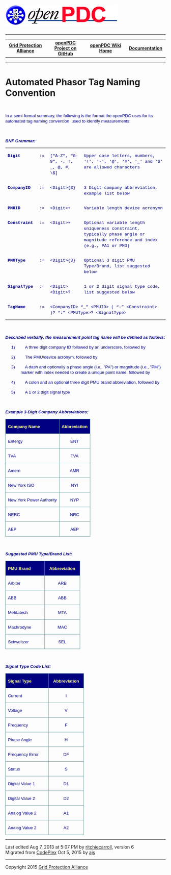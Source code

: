 <html lang="en" xmlns="http://www.w3.org/1999/xhtml">
<head>
<meta charset="utf-8" />
</head>
<body>
<!--HtmlToGmd.Body-->
<h1><a href="https://github.com/GridProtectionAlliance/openPDC/tree/master/Source/Documentation/wiki/openPDC_Home.md"><img src="https://github.com/GridProtectionAlliance/openPDC/blob/master/Source/Documentation/wiki/openPDC_Logo.png" alt="The Open Source Phasor Data Concentrator" /></a></h1>
<hr />
<div id="NavigationMenu">
<table style="width: 100%; border-collapse: collapse; border: 0px solid gray;">
<tr>
<td style="width: 25%; text-align:center;"><b><a href="http://www.gridprotectionalliance.org">Grid Protection Alliance</a></b></td>
<td style="width: 25%; text-align:center;"><b><a href="https://github.com/GridProtectionAlliance/openPDC">openPDC Project on GitHub</a></b></td>
<td style="width: 25%; text-align:center;"><b><a href="https://github.com/GridProtectionAlliance/openPDC/tree/master/Source/Documentation/wiki/openPDC_Home.md">openPDC Wiki Home</a></b></td>
<td style="width: 25%; text-align:center;"><b><a href="https://github.com/GridProtectionAlliance/openPDC/tree/master/Source/Documentation/wiki/openPDC_Documentation_Home.md">Documentation</a></b></td>
</tr>
</table>
</div>
<hr />
<!--/HtmlToGmd.Body-->
<div class="WikiContent">
<div class="wikidoc">
<p>&nbsp;</p>
<p><strong><span style="font-size:2em">Automated Phasor Tag Naming Convention</span></strong></p>
<p>&nbsp;</p>
<p><span style="color:navy; font-family:Arial,sans-serif; font-size:10pt">In a semi-formal summary, the following is the format the openPDC uses for its automated tag naming convention &nbsp;used to identify measurements:</span></p>
<p><span style="color:navy; font-family:Arial,sans-serif; font-size:10pt"><br>
</span></p>
<div>
<p><strong><em><span style="font-size:10.0pt; font-family:&quot;Arial&quot;,&quot;sans-serif&quot;; color:navy">BNF Grammar:</span></em></strong></p>
<table border="0" cellspacing="0" cellpadding="0" style="border-collapse:collapse">
<tbody>
<tr style="height:.2in">
<td width="102" valign="top" style="width:76.8pt; padding:0in 5.4pt 0in 5.4pt; height:.2in">
<p><strong><span style="font-size:10.0pt; font-family:&quot;Courier New&quot;; color:navy">Digit</span></strong></p>
</td>
<td width="30" valign="top" style="width:22.8pt; padding:0in 5.4pt 0in 5.4pt; height:.2in">
<p><span style="font-size:10.0pt; font-family:&quot;Courier New&quot;; color:navy">:=</span></p>
</td>
<td width="179" valign="top" style="width:134.0pt; padding:0in 5.4pt 0in 5.4pt; height:.2in">
<p><span style="font-size:10.0pt; font-family:&quot;Courier New&quot;; color:navy">[&quot;A-Z&quot;, &quot;0-9&quot;, -, !, _, @, #, \$]</span></p>
</td>
<td width="708" valign="top" style="width:531.0pt; padding:0in 5.4pt 0in 5.4pt; height:.2in">
<p><span style="font-size:10.0pt; font-family:&quot;Courier New&quot;; color:navy">Upper case letters, numbers, '!', '-', '@', '#', '_' and '$' are allowed characters</span></p>
</td>
</tr>
<tr style="height:.2in">
<td width="102" valign="top" style="width:76.8pt; padding:0in 5.4pt 0in 5.4pt; height:.2in">
<p><strong><span style="font-size:10.0pt; font-family:&quot;Courier New&quot;; color:navy">CompanyID</span></strong></p>
</td>
<td width="30" valign="top" style="width:22.8pt; padding:0in 5.4pt 0in 5.4pt; height:.2in">
<p><span style="font-size:10.0pt; font-family:&quot;Courier New&quot;; color:navy">:=</span></p>
</td>
<td width="179" valign="top" style="width:134.0pt; padding:0in 5.4pt 0in 5.4pt; height:.2in">
<p><span style="font-size:10.0pt; font-family:&quot;Courier New&quot;; color:navy">&lt;Digit&gt;{3}
</span></p>
</td>
<td width="708" valign="top" style="width:531.0pt; padding:0in 5.4pt 0in 5.4pt; height:.2in">
<p><span style="font-size:10.0pt; font-family:&quot;Courier New&quot;; color:navy">3 Digit company abbreviation, example list below</span></p>
</td>
</tr>
<tr style="height:.2in">
<td width="102" valign="top" style="width:76.8pt; padding:0in 5.4pt 0in 5.4pt; height:.2in">
<p><strong><span style="font-size:10.0pt; font-family:&quot;Courier New&quot;; color:navy">PMUID</span></strong></p>
</td>
<td width="30" valign="top" style="width:22.8pt; padding:0in 5.4pt 0in 5.4pt; height:.2in">
<p><span style="font-size:10.0pt; font-family:&quot;Courier New&quot;; color:navy">:=</span></p>
</td>
<td width="179" valign="top" style="width:134.0pt; padding:0in 5.4pt 0in 5.4pt; height:.2in">
<p><span style="font-size:10.0pt; font-family:&quot;Courier New&quot;; color:navy">&lt;Digit&gt;&#43;</span></p>
</td>
<td width="708" valign="top" style="width:531.0pt; padding:0in 5.4pt 0in 5.4pt; height:.2in">
<p><span style="font-size:10.0pt; font-family:&quot;Courier New&quot;; color:navy">Variable length device acronymn</span></p>
</td>
</tr>
<tr style="height:.2in">
<td width="102" valign="top" style="width:76.8pt; padding:0in 5.4pt 0in 5.4pt; height:.2in">
<p><strong><span style="font-size:10.0pt; font-family:&quot;Courier New&quot;; color:navy">Constraint</span></strong></p>
</td>
<td width="30" valign="top" style="width:22.8pt; padding:0in 5.4pt 0in 5.4pt; height:.2in">
<p><span style="font-size:10.0pt; font-family:&quot;Courier New&quot;; color:navy">:=</span></p>
</td>
<td width="179" valign="top" style="width:134.0pt; padding:0in 5.4pt 0in 5.4pt; height:.2in">
<p><span style="font-size:10.0pt; font-family:&quot;Courier New&quot;; color:navy">&lt;Digit&gt;&#43;</span></p>
</td>
<td width="708" valign="top" style="width:531.0pt; padding:0in 5.4pt 0in 5.4pt; height:.2in">
<p><span style="font-size:10.0pt; font-family:&quot;Courier New&quot;; color:navy">Optional variable length uniqueness constraint, typically phase angle or magnitude reference and index (e.g., PA1 or PM3)</span></p>
</td>
</tr>
<tr style="height:.2in">
<td width="102" valign="top" style="width:76.8pt; padding:0in 5.4pt 0in 5.4pt; height:.2in">
<p><strong><span style="font-size:10.0pt; font-family:&quot;Courier New&quot;; color:navy">PMUType</span></strong></p>
</td>
<td width="30" valign="top" style="width:22.8pt; padding:0in 5.4pt 0in 5.4pt; height:.2in">
<p><span style="font-size:10.0pt; font-family:&quot;Courier New&quot;; color:navy">:=</span></p>
</td>
<td width="179" valign="top" style="width:134.0pt; padding:0in 5.4pt 0in 5.4pt; height:.2in">
<p><span style="font-size:10.0pt; font-family:&quot;Courier New&quot;; color:navy">&lt;Digit&gt;{3}</span></p>
</td>
<td width="708" valign="top" style="width:531.0pt; padding:0in 5.4pt 0in 5.4pt; height:.2in">
<p><span style="font-size:10.0pt; font-family:&quot;Courier New&quot;; color:navy">Optional 3 digit PMU Type/Brand, list suggested below</span></p>
</td>
</tr>
<tr style="height:.2in">
<td width="102" valign="top" style="width:76.8pt; padding:0in 5.4pt 0in 5.4pt; height:.2in">
<p><strong><span style="font-size:10.0pt; font-family:&quot;Courier New&quot;; color:navy">SignalType</span></strong></p>
</td>
<td width="30" valign="top" style="width:22.8pt; padding:0in 5.4pt 0in 5.4pt; height:.2in">
<p><span style="font-size:10.0pt; font-family:&quot;Courier New&quot;; color:navy">:=</span></p>
</td>
<td width="179" valign="top" style="width:134.0pt; padding:0in 5.4pt 0in 5.4pt; height:.2in">
<p><span style="font-size:10.0pt; font-family:&quot;Courier New&quot;; color:navy">&lt;Digit&gt;&lt;Digit&gt;?</span></p>
</td>
<td width="708" valign="top" style="width:531.0pt; padding:0in 5.4pt 0in 5.4pt; height:.2in">
<p><span style="font-size:10.0pt; font-family:&quot;Courier New&quot;; color:navy">1 or 2 digit signal type code, list suggested below</span></p>
</td>
</tr>
<tr style="height:.2in">
<td width="102" valign="top" style="width:76.8pt; padding:0in 5.4pt 0in 5.4pt; height:.2in">
<p><strong><span style="font-size:10.0pt; font-family:&quot;Courier New&quot;; color:navy">TagName</span></strong></p>
</td>
<td width="30" valign="top" style="width:22.8pt; padding:0in 5.4pt 0in 5.4pt; height:.2in">
<p><span style="font-size:10.0pt; font-family:&quot;Courier New&quot;; color:navy">:=</span></p>
</td>
<td colspan="2" width="887" valign="top" style="width:665.0pt; padding:0in 5.4pt 0in 5.4pt; height:.2in">
<p><span style="font-size:10.0pt; font-family:&quot;Courier New&quot;; color:navy">&lt;CompanyID&gt; &ldquo;_&rdquo; &lt;PMUID&gt; ( &ldquo;-&rdquo; &lt;Constraint&gt; )? &ldquo;:&rdquo; &lt;PMUType&gt;? &lt;SignalType&gt;</span></p>
</td>
</tr>
</tbody>
</table>
<p>&nbsp;</p>
<p><strong><em><span style="font-size:10.0pt; font-family:&quot;Arial&quot;,&quot;sans-serif&quot;; color:navy">Described verbally, the measurement point tag name will be defined as follows:</span></em></strong></p>
<p style="margin-left:.5in; text-indent:-.5in"><span style="font-size:7.0pt; color:navy">&nbsp;&nbsp;&nbsp;&nbsp;&nbsp;&nbsp;
</span><span style="font-size:10.0pt; font-family:&quot;Arial&quot;,&quot;sans-serif&quot;; color:navy">1)</span><span style="font-size:7.0pt; color:navy">&nbsp;&nbsp;&nbsp;&nbsp;&nbsp;&nbsp;&nbsp;&nbsp;&nbsp;&nbsp;&nbsp;
</span><span style="font-size:10.0pt; font-family:&quot;Arial&quot;,&quot;sans-serif&quot;; color:navy">A three digit company ID followed by an underscore, followed by</span></p>
<p style="margin-left:.5in; text-indent:-.5in"><span style="font-size:7.0pt; color:navy">&nbsp;&nbsp;&nbsp;&nbsp;&nbsp;&nbsp;
</span><span style="font-size:10.0pt; font-family:&quot;Arial&quot;,&quot;sans-serif&quot;; color:navy">2)</span><span style="font-size:7.0pt; color:navy">&nbsp;&nbsp;&nbsp;&nbsp;&nbsp;&nbsp;&nbsp;&nbsp;&nbsp;&nbsp;&nbsp;
</span><span style="font-size:10.0pt; font-family:&quot;Arial&quot;,&quot;sans-serif&quot;; color:navy">The PMU/device acronym, followed by</span></p>
<p style="margin-left:.5in; text-indent:-.5in"><span style="font-size:7.0pt; color:navy">&nbsp;&nbsp;&nbsp;&nbsp;&nbsp;&nbsp;
</span><span style="font-size:10.0pt; font-family:&quot;Arial&quot;,&quot;sans-serif&quot;; color:navy">3)</span><span style="font-size:7.0pt; color:navy">&nbsp;&nbsp;&nbsp;&nbsp;&nbsp;&nbsp;&nbsp;&nbsp;&nbsp;&nbsp;&nbsp;
</span><span style="font-size:10.0pt; font-family:&quot;Arial&quot;,&quot;sans-serif&quot;; color:navy">A dash and optionally a phase angle (i.e., &quot;PA&quot;) or magnitude (i.e., &quot;PM&quot;) marker with index needed to create a unique point name, followed by</span></p>
<p style="margin-left:.5in; text-indent:-.5in"><span style="font-size:7.0pt; color:navy">&nbsp;&nbsp;&nbsp;&nbsp;&nbsp;&nbsp;
</span><span style="font-size:10.0pt; font-family:&quot;Arial&quot;,&quot;sans-serif&quot;; color:navy">4)</span><span style="font-size:7.0pt; color:navy">&nbsp;&nbsp;&nbsp;&nbsp;&nbsp;&nbsp;&nbsp;&nbsp;&nbsp;&nbsp;&nbsp;
</span><span style="font-size:10.0pt; font-family:&quot;Arial&quot;,&quot;sans-serif&quot;; color:navy">A colon and an optional three digit PMU brand abbreviation, followed by</span></p>
<p style="margin-left:.5in; text-indent:-.5in"><span style="font-size:7.0pt; color:navy">&nbsp;&nbsp;&nbsp;&nbsp;&nbsp;&nbsp;
</span><span style="font-size:10.0pt; font-family:&quot;Arial&quot;,&quot;sans-serif&quot;; color:navy">5)</span><span style="font-size:7.0pt; color:navy">&nbsp;&nbsp;&nbsp;&nbsp;&nbsp;&nbsp;&nbsp;&nbsp;&nbsp;&nbsp;&nbsp;
</span><span style="font-size:10.0pt; font-family:&quot;Arial&quot;,&quot;sans-serif&quot;; color:navy">A 1 or 2 digit signal type</span></p>
<p style="margin-left:.5in; text-indent:-.5in"><span style="font-size:10.0pt; font-family:&quot;Arial&quot;,&quot;sans-serif&quot;; color:navy">&nbsp;</span><span style="color:navy; font-family:Arial,sans-serif; font-size:10pt">&nbsp;</span></p>
<p><strong><em><span style="font-size:10.0pt; font-family:&quot;Arial&quot;,&quot;sans-serif&quot;; color:navy">Example 3-Digit Company Abbreviations:</span></em></strong><span style="color:navy; font-family:Arial,sans-serif; font-size:10pt">&nbsp;</span></p>
<table border="0" cellspacing="0" cellpadding="0" style="border-collapse:collapse">
<tbody>
<tr>
<td valign="top" style="border:solid #669999 1.0pt; background:navy; padding:0in 5.4pt 0in 5.4pt">
<p><strong><span style="font-size:10.0pt; font-family:&quot;Arial&quot;,&quot;sans-serif&quot;; color:#ffff99">Company Name</span></strong></p>
</td>
<td valign="top" style="border:solid #669999 1.0pt; border-left:none; background:navy; padding:0in 5.4pt 0in 5.4pt">
<p style="text-align:center"><strong><span style="font-size:10.0pt; font-family:&quot;Arial&quot;,&quot;sans-serif&quot;; color:#ffff99">Abbreviation</span></strong></p>
</td>
</tr>
<tr>
<td valign="top" style="border:solid #669999 1.0pt; border-top:none; padding:0in 5.4pt 0in 5.4pt">
<p><span style="font-size:10.0pt; font-family:&quot;Arial&quot;,&quot;sans-serif&quot;; color:navy">Entergy</span></p>
</td>
<td valign="top" style="border-top:none; border-left:none; border-bottom:solid #669999 1.0pt; border-right:solid #669999 1.0pt; padding:0in 5.4pt 0in 5.4pt">
<p style="text-align:center"><span style="font-size:10.0pt; font-family:&quot;Arial&quot;,&quot;sans-serif&quot;; color:navy">ENT</span></p>
</td>
</tr>
<tr>
<td valign="top" style="border:solid #669999 1.0pt; border-top:none; padding:0in 5.4pt 0in 5.4pt">
<p><span style="font-size:10.0pt; font-family:&quot;Arial&quot;,&quot;sans-serif&quot;; color:navy">TVA</span></p>
</td>
<td valign="top" style="border-top:none; border-left:none; border-bottom:solid #669999 1.0pt; border-right:solid #669999 1.0pt; padding:0in 5.4pt 0in 5.4pt">
<p style="text-align:center"><span style="font-size:10.0pt; font-family:&quot;Arial&quot;,&quot;sans-serif&quot;; color:navy">TVA</span></p>
</td>
</tr>
<tr>
<td valign="top" style="border:solid #669999 1.0pt; border-top:none; padding:0in 5.4pt 0in 5.4pt">
<p><span style="font-size:10.0pt; font-family:&quot;Arial&quot;,&quot;sans-serif&quot;; color:navy">Amern</span></p>
</td>
<td valign="top" style="border-top:none; border-left:none; border-bottom:solid #669999 1.0pt; border-right:solid #669999 1.0pt; padding:0in 5.4pt 0in 5.4pt">
<p style="text-align:center"><span style="font-size:10.0pt; font-family:&quot;Arial&quot;,&quot;sans-serif&quot;; color:navy">AMR</span></p>
</td>
</tr>
<tr>
<td valign="top" style="border:solid #669999 1.0pt; border-top:none; padding:0in 5.4pt 0in 5.4pt">
<p><span style="font-size:10.0pt; font-family:&quot;Arial&quot;,&quot;sans-serif&quot;; color:navy">New York</span><span style="font-size:10.0pt; font-family:&quot;Arial&quot;,&quot;sans-serif&quot;; color:navy"> ISO</span></p>
</td>
<td valign="top" style="border-top:none; border-left:none; border-bottom:solid #669999 1.0pt; border-right:solid #669999 1.0pt; padding:0in 5.4pt 0in 5.4pt">
<p style="text-align:center"><span style="font-size:10.0pt; font-family:&quot;Arial&quot;,&quot;sans-serif&quot;; color:navy">NYI</span></p>
</td>
</tr>
<tr>
<td valign="top" style="border:solid #669999 1.0pt; border-top:none; padding:0in 5.4pt 0in 5.4pt">
<p><span style="font-size:10.0pt; font-family:&quot;Arial&quot;,&quot;sans-serif&quot;; color:navy">New York</span><span style="font-size:10.0pt; font-family:&quot;Arial&quot;,&quot;sans-serif&quot;; color:navy"> Power Authority</span></p>
</td>
<td valign="top" style="border-top:none; border-left:none; border-bottom:solid #669999 1.0pt; border-right:solid #669999 1.0pt; padding:0in 5.4pt 0in 5.4pt">
<p style="text-align:center"><span style="font-size:10.0pt; font-family:&quot;Arial&quot;,&quot;sans-serif&quot;; color:navy">NYP</span></p>
</td>
</tr>
<tr>
<td valign="top" style="border:solid #669999 1.0pt; border-top:none; padding:0in 5.4pt 0in 5.4pt">
<p><span style="font-size:10.0pt; font-family:&quot;Arial&quot;,&quot;sans-serif&quot;; color:navy">NERC</span></p>
</td>
<td valign="top" style="border-top:none; border-left:none; border-bottom:solid #669999 1.0pt; border-right:solid #669999 1.0pt; padding:0in 5.4pt 0in 5.4pt">
<p style="text-align:center"><span style="font-size:10.0pt; font-family:&quot;Arial&quot;,&quot;sans-serif&quot;; color:navy">NRC</span></p>
</td>
</tr>
<tr>
<td valign="top" style="border:solid #669999 1.0pt; border-top:none; padding:0in 5.4pt 0in 5.4pt">
<p><span style="font-size:10.0pt; font-family:&quot;Arial&quot;,&quot;sans-serif&quot;; color:navy">AEP</span></p>
</td>
<td valign="top" style="border-top:none; border-left:none; border-bottom:solid #669999 1.0pt; border-right:solid #669999 1.0pt; padding:0in 5.4pt 0in 5.4pt">
<p style="text-align:center"><span style="font-size:10.0pt; font-family:&quot;Arial&quot;,&quot;sans-serif&quot;; color:navy">AEP</span></p>
</td>
</tr>
</tbody>
</table>
<p>&nbsp;</p>
<p><strong><em><span style="font-size:10.0pt; font-family:&quot;Arial&quot;,&quot;sans-serif&quot;; color:navy">Suggested PMU Type/Brand List:</span></em></strong></p>
<table border="0" cellspacing="0" cellpadding="0" style="border-collapse:collapse">
<tbody>
<tr>
<td width="107" valign="top" style="width:80.6pt; border:solid #669999 1.0pt; background:navy; padding:0in 5.4pt 0in 5.4pt">
<p><strong><span style="font-size:10.0pt; font-family:&quot;Arial&quot;,&quot;sans-serif&quot;; color:#ffff99">PMU Brand</span></strong></p>
</td>
<td width="96" valign="top" style="width:1.0in; border:solid #669999 1.0pt; border-left:none; background:navy; padding:0in 5.4pt 0in 5.4pt">
<p style="text-align:center"><strong><span style="font-size:10.0pt; font-family:&quot;Arial&quot;,&quot;sans-serif&quot;; color:#ffff99">Abbreviation</span></strong></p>
</td>
</tr>
<tr>
<td width="107" valign="top" style="width:80.6pt; border:solid #669999 1.0pt; border-top:none; padding:0in 5.4pt 0in 5.4pt">
<p><span style="font-size:10.0pt; font-family:&quot;Arial&quot;,&quot;sans-serif&quot;; color:navy">Arbiter</span></p>
</td>
<td width="96" valign="top" style="width:1.0in; border-top:none; border-left:none; border-bottom:solid #669999 1.0pt; border-right:solid #669999 1.0pt; padding:0in 5.4pt 0in 5.4pt">
<p style="text-align:center"><span style="font-size:10.0pt; font-family:&quot;Arial&quot;,&quot;sans-serif&quot;; color:navy">ARB</span></p>
</td>
</tr>
<tr>
<td width="107" valign="top" style="width:80.6pt; border:solid #669999 1.0pt; border-top:none; padding:0in 5.4pt 0in 5.4pt">
<p><span style="font-size:10.0pt; font-family:&quot;Arial&quot;,&quot;sans-serif&quot;; color:navy">ABB</span></p>
</td>
<td width="96" valign="top" style="width:1.0in; border-top:none; border-left:none; border-bottom:solid #669999 1.0pt; border-right:solid #669999 1.0pt; padding:0in 5.4pt 0in 5.4pt">
<p style="text-align:center"><span style="font-size:10.0pt; font-family:&quot;Arial&quot;,&quot;sans-serif&quot;; color:navy">ABB</span></p>
</td>
</tr>
<tr>
<td width="107" valign="top" style="width:80.6pt; border:solid #669999 1.0pt; border-top:none; padding:0in 5.4pt 0in 5.4pt">
<p><span style="font-size:10.0pt; font-family:&quot;Arial&quot;,&quot;sans-serif&quot;; color:navy">Mehtatech</span></p>
</td>
<td width="96" valign="top" style="width:1.0in; border-top:none; border-left:none; border-bottom:solid #669999 1.0pt; border-right:solid #669999 1.0pt; padding:0in 5.4pt 0in 5.4pt">
<p style="text-align:center"><span style="font-size:10.0pt; font-family:&quot;Arial&quot;,&quot;sans-serif&quot;; color:navy">MTA</span></p>
</td>
</tr>
<tr>
<td width="107" valign="top" style="width:80.6pt; border:solid #669999 1.0pt; border-top:none; padding:0in 5.4pt 0in 5.4pt">
<p><span style="font-size:10.0pt; font-family:&quot;Arial&quot;,&quot;sans-serif&quot;; color:navy">Machrodyne</span></p>
</td>
<td width="96" valign="top" style="width:1.0in; border-top:none; border-left:none; border-bottom:solid #669999 1.0pt; border-right:solid #669999 1.0pt; padding:0in 5.4pt 0in 5.4pt">
<p style="text-align:center"><span style="font-size:10.0pt; font-family:&quot;Arial&quot;,&quot;sans-serif&quot;; color:navy">MAC</span></p>
</td>
</tr>
<tr>
<td width="107" valign="top" style="width:80.6pt; border:solid #669999 1.0pt; border-top:none; padding:0in 5.4pt 0in 5.4pt">
<p><span style="font-size:10.0pt; font-family:&quot;Arial&quot;,&quot;sans-serif&quot;; color:navy">Schweitzer</span></p>
</td>
<td width="96" valign="top" style="width:1.0in; border-top:none; border-left:none; border-bottom:solid #669999 1.0pt; border-right:solid #669999 1.0pt; padding:0in 5.4pt 0in 5.4pt">
<p style="text-align:center"><span style="font-size:10.0pt; font-family:&quot;Arial&quot;,&quot;sans-serif&quot;; color:navy">SEL</span></p>
</td>
</tr>
</tbody>
</table>
<p><span style="font-size:10.0pt; font-family:&quot;Arial&quot;,&quot;sans-serif&quot;; color:navy">&nbsp;</span></p>
<p><strong><em><span style="font-size:10.0pt; font-family:&quot;Arial&quot;,&quot;sans-serif&quot;; color:navy">Signal Type Code List:</span></em></strong></p>
<table border="0" cellspacing="0" cellpadding="0" style="border-collapse:collapse">
<tbody>
<tr>
<td width="119" valign="top" style="width:89.6pt; border:solid #669999 1.0pt; background:navy; padding:0in 5.4pt 0in 5.4pt">
<p><strong><span style="font-size:10.0pt; font-family:&quot;Arial&quot;,&quot;sans-serif&quot;; color:#ffff99">Signal Type</span></strong></p>
</td>
<td width="96" valign="top" style="width:1.0in; border:solid #669999 1.0pt; border-left:none; background:navy; padding:0in 5.4pt 0in 5.4pt">
<p style="text-align:center"><strong><span style="font-size:10.0pt; font-family:&quot;Arial&quot;,&quot;sans-serif&quot;; color:#ffff99">Abbreviation</span></strong></p>
</td>
</tr>
<tr>
<td width="119" valign="top" style="width:89.6pt; border:solid #669999 1.0pt; border-top:none; padding:0in 5.4pt 0in 5.4pt">
<p><span style="font-size:10.0pt; font-family:&quot;Arial&quot;,&quot;sans-serif&quot;; color:navy">Current</span></p>
</td>
<td width="96" valign="top" style="width:1.0in; border-top:none; border-left:none; border-bottom:solid #669999 1.0pt; border-right:solid #669999 1.0pt; padding:0in 5.4pt 0in 5.4pt">
<p style="text-align:center"><span style="font-size:10.0pt; font-family:&quot;Arial&quot;,&quot;sans-serif&quot;; color:navy">I</span></p>
</td>
</tr>
<tr>
<td width="119" valign="top" style="width:89.6pt; border:solid #669999 1.0pt; border-top:none; padding:0in 5.4pt 0in 5.4pt">
<p><span style="font-size:10.0pt; font-family:&quot;Arial&quot;,&quot;sans-serif&quot;; color:navy">Voltage</span></p>
</td>
<td width="96" valign="top" style="width:1.0in; border-top:none; border-left:none; border-bottom:solid #669999 1.0pt; border-right:solid #669999 1.0pt; padding:0in 5.4pt 0in 5.4pt">
<p style="text-align:center"><span style="font-size:10.0pt; font-family:&quot;Arial&quot;,&quot;sans-serif&quot;; color:navy">V</span></p>
</td>
</tr>
<tr>
<td width="119" valign="top" style="width:89.6pt; border:solid #669999 1.0pt; border-top:none; padding:0in 5.4pt 0in 5.4pt">
<p><span style="font-size:10.0pt; font-family:&quot;Arial&quot;,&quot;sans-serif&quot;; color:navy">Frequency</span></p>
</td>
<td width="96" valign="top" style="width:1.0in; border-top:none; border-left:none; border-bottom:solid #669999 1.0pt; border-right:solid #669999 1.0pt; padding:0in 5.4pt 0in 5.4pt">
<p style="text-align:center"><span style="font-size:10.0pt; font-family:&quot;Arial&quot;,&quot;sans-serif&quot;; color:navy">F</span></p>
</td>
</tr>
<tr>
<td width="119" valign="top" style="width:89.6pt; border:solid #669999 1.0pt; border-top:none; padding:0in 5.4pt 0in 5.4pt">
<p><span style="font-size:10.0pt; font-family:&quot;Arial&quot;,&quot;sans-serif&quot;; color:navy">Phase Angle</span></p>
</td>
<td width="96" valign="top" style="width:1.0in; border-top:none; border-left:none; border-bottom:solid #669999 1.0pt; border-right:solid #669999 1.0pt; padding:0in 5.4pt 0in 5.4pt">
<p style="text-align:center"><span style="font-size:10.0pt; font-family:&quot;Arial&quot;,&quot;sans-serif&quot;; color:navy">H</span></p>
</td>
</tr>
<tr>
<td width="119" valign="top" style="width:89.6pt; border:solid #669999 1.0pt; border-top:none; padding:0in 5.4pt 0in 5.4pt">
<p><span style="font-size:10.0pt; font-family:&quot;Arial&quot;,&quot;sans-serif&quot;; color:navy">Frequency Error</span></p>
</td>
<td width="96" valign="top" style="width:1.0in; border-top:none; border-left:none; border-bottom:solid #669999 1.0pt; border-right:solid #669999 1.0pt; padding:0in 5.4pt 0in 5.4pt">
<p style="text-align:center"><span style="font-size:10.0pt; font-family:&quot;Arial&quot;,&quot;sans-serif&quot;; color:navy">DF</span></p>
</td>
</tr>
<tr>
<td width="119" valign="top" style="width:89.6pt; border:solid #669999 1.0pt; border-top:none; padding:0in 5.4pt 0in 5.4pt">
<p><span style="font-size:10.0pt; font-family:&quot;Arial&quot;,&quot;sans-serif&quot;; color:navy">Status</span></p>
</td>
<td width="96" valign="top" style="width:1.0in; border-top:none; border-left:none; border-bottom:solid #669999 1.0pt; border-right:solid #669999 1.0pt; padding:0in 5.4pt 0in 5.4pt">
<p style="text-align:center"><span style="font-size:10.0pt; font-family:&quot;Arial&quot;,&quot;sans-serif&quot;; color:navy">S</span></p>
</td>
</tr>
<tr>
<td width="119" valign="top" style="width:89.6pt; border:solid #669999 1.0pt; border-top:none; padding:0in 5.4pt 0in 5.4pt">
<p><span style="font-size:10.0pt; font-family:&quot;Arial&quot;,&quot;sans-serif&quot;; color:navy">Digital Value 1</span></p>
</td>
<td width="96" valign="top" style="width:1.0in; border-top:none; border-left:none; border-bottom:solid #669999 1.0pt; border-right:solid #669999 1.0pt; padding:0in 5.4pt 0in 5.4pt">
<p style="text-align:center"><span style="font-size:10.0pt; font-family:&quot;Arial&quot;,&quot;sans-serif&quot;; color:navy">D1</span></p>
</td>
</tr>
<tr>
<td width="119" valign="top" style="width:89.6pt; border:solid #669999 1.0pt; border-top:none; padding:0in 5.4pt 0in 5.4pt">
<p><span style="font-size:10.0pt; font-family:&quot;Arial&quot;,&quot;sans-serif&quot;; color:navy">Digital Value 2</span></p>
</td>
<td width="96" valign="top" style="width:1.0in; border-top:none; border-left:none; border-bottom:solid #669999 1.0pt; border-right:solid #669999 1.0pt; padding:0in 5.4pt 0in 5.4pt">
<p style="text-align:center"><span style="font-size:10.0pt; font-family:&quot;Arial&quot;,&quot;sans-serif&quot;; color:navy">D2</span></p>
</td>
</tr>
<tr>
<td width="119" valign="top" style="width:89.6pt; border:solid #669999 1.0pt; border-top:none; padding:0in 5.4pt 0in 5.4pt">
<p><span style="font-size:10.0pt; font-family:&quot;Arial&quot;,&quot;sans-serif&quot;; color:navy">Analog Value 2</span></p>
</td>
<td width="96" valign="top" style="width:1.0in; border-top:none; border-left:none; border-bottom:solid #669999 1.0pt; border-right:solid #669999 1.0pt; padding:0in 5.4pt 0in 5.4pt">
<p style="text-align:center"><span style="font-size:10.0pt; font-family:&quot;Arial&quot;,&quot;sans-serif&quot;; color:navy">A1</span></p>
</td>
</tr>
<tr>
<td width="119" valign="top" style="width:89.6pt; border:solid #669999 1.0pt; border-top:none; padding:0in 5.4pt 0in 5.4pt">
<p><span style="font-size:10.0pt; font-family:&quot;Arial&quot;,&quot;sans-serif&quot;; color:navy">Analog Value 2</span></p>
</td>
<td width="96" valign="top" style="width:1.0in; border-top:none; border-left:none; border-bottom:solid #669999 1.0pt; border-right:solid #669999 1.0pt; padding:0in 5.4pt 0in 5.4pt">
<p style="text-align:center"><span style="font-size:10.0pt; font-family:&quot;Arial&quot;,&quot;sans-serif&quot;; color:navy">A2</span></p>
</td>
</tr>
</tbody>
</table>
</div>
</div>
</div>
<div id="footer">
<hr />
Last edited <span class="smartDate" title="8/7/2013 5:07:27 PM" LocalTimeTicks="1375920447">Aug 7, 2013 at 5:07 PM</span> by <a id="wikiEditByLink" href="https://github.com/GridProtectionAlliance/openPDC/tree/master/Source/Documentation/wiki/Contributors/ritchiecarroll.md">ritchiecarroll</a>, version 6<br />
Migrated from <a href="http://openpdc.codeplex.com/wikipage?title=Automated%20Phasor%20Tag%20Naming%20Convention">CodePlex</a> Oct 5, 2015 by <a href="https://github.com/GridProtectionAlliance/openPDC/tree/master/Source/Documentation/wiki/Contributors/ajstadlin.md">ajs</a>
</div>
<!--HtmlToGmd.Foot-->
<div id="copyright">
<hr />
Copyright 2015 <a href="http://www.gridprotectionalliance.org">Grid Protection Alliance</a>
</div>
<!--/HtmlToGmd.Foot-->
</body>
</html>
